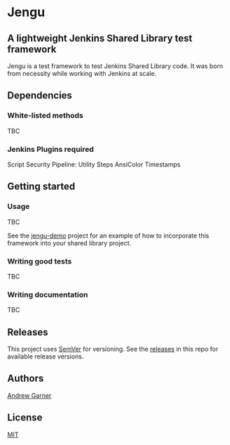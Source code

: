 # Jengu
## A lightweight Jenkins Shared Library test framework

Jengu is a test framework to test Jenkins Shared Library code. It was born from necessity while working with Jenkins at scale.

## Dependencies

### White-listed methods

TBC

### Jenkins Plugins required
Script Security
Pipeline: Utility Steps
AnsiColor
Timestamps

## Getting started
### Usage

TBC

See the [jengu-demo](https://github.com/agarthetiger/jengu-demo) project for an example of how to incorporate this framework into your shared library project. 

### Writing good tests

TBC

### Writing documentation

TBC

## Releases

This project uses [SemVer](https://semver.org/) for versioning. See the [releases](https://github.com/agarthetiger/jengu/releases) in this repo for available release versions.

## Authors

[Andrew Garner](https://www.linkedin.com/in/buildthethingright/)

## License

[MIT](LICENSE)
